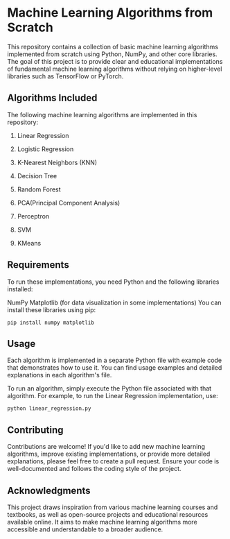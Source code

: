 # Machine Learning Algorithms from Scratch
This repository contains a collection of basic machine learning algorithms implemented from scratch using Python, NumPy, and other core libraries. The goal of this project is to provide clear and educational implementations of fundamental machine learning algorithms without relying on higher-level libraries such as TensorFlow or PyTorch.

## Algorithms Included
The following machine learning algorithms are implemented in this repository:

1. Linear Regression

2. Logistic Regression

3. K-Nearest Neighbors (KNN)

4. Decision Tree

5. Random Forest

6. PCA(Principal Component Analysis)

7. Perceptron

8. SVM

9. KMeans



## Requirements
To run these implementations, you need Python and the following libraries installed:

NumPy
Matplotlib (for data visualization in some implementations)
You can install these libraries using pip:

```
pip install numpy matplotlib
```

## Usage
Each algorithm is implemented in a separate Python file with example code that demonstrates how to use it. You can find usage examples and detailed explanations in each algorithm's file.

To run an algorithm, simply execute the Python file associated with that algorithm. For example, to run the Linear Regression implementation, use:

```
python linear_regression.py
```

## Contributing
Contributions are welcome! If you'd like to add new machine learning algorithms, improve existing implementations, or provide more detailed explanations, please feel free to create a pull request. Ensure your code is well-documented and follows the coding style of the project.

## Acknowledgments
This project draws inspiration from various machine learning courses and textbooks, as well as open-source projects and educational resources available online. It aims to make machine learning algorithms more accessible and understandable to a broader audience.
